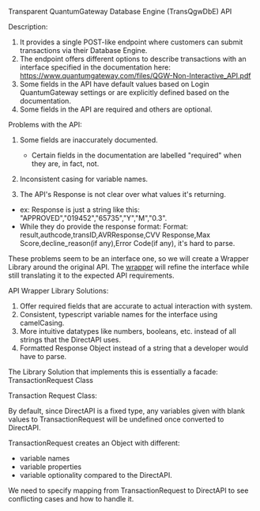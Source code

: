 Transparent QuantumGateway Database Engine (TransQgwDbE) API

Description:

1. It provides a single POST-like endpoint where customers can submit transactions via their Database Engine.
2. The endpoint offers different options to describe transactions with an interface specified in the documentation here: https://www.quantumgateway.com/files/QGW-Non-Interactive_API.pdf
3. Some fields in the API have default values based on Login QuantumGateway settings or are explicitly defined based on the documentation.
4. Some fields in the API are required and others are optional.

Problems with the API:

1. Some fields are inaccurately documented.

   - Certain fields in the documentation are labelled "required" when they are, in fact, not.

2. Inconsistent casing for variable names.
3. The API's Response is not clear over what values it's returning.

- ex: Response is just a string like this: "APPROVED","019452","65735","Y","M","0.3".
- While they do provide the response format: Format: result,authcode,transID,AVRResponse,CVV Response,Max Score,decline_reason(if any),Error Code(if any), it's hard to parse.

These problems seem to be an interface one, so we will create a Wrapper Library around the original API.
The [wrapper](https://en.wikipedia.org/wiki/Wrapper_library) will refine the interface while still translating it to the expected API requirements.

API Wrapper Library Solutions:

1. Offer required fields that are accurate to actual interaction with system.
2. Consistent, typescript variable names for the interface using camelCasing.
3. More intuitive datatypes like numbers, booleans, etc. instead of all strings that the DirectAPI uses.
4. Formatted Response Object instead of a string that a developer would have to parse.

The Library Solution that implements this is essentially a facade: TransactionRequest Class

Transaction Request Class:

By default, since DirectAPI is a fixed type, any variables given with blank values to TransactionRequest will be undefined once converted to DirectAPI.

TransactionRequest creates an Object with different:

- variable names
- variable properties
- variable optionality
  compared to the DirectAPI.

We need to specify mapping from TransactionRequest to DirectAPI to see conflicting cases and how to handle it.
